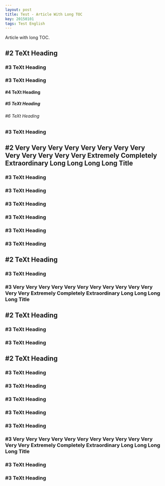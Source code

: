 ```yaml
---
layout: post
title: Test - Article With Long TOC
key: 20150101
tags: Test English
---
```


Article with long TOC.

<!--more-->

## #2 TeXt Heading

### #3 TeXt Heading

### #3 TeXt Heading

#### #4 TeXt Heading

##### #5 TeXt Heading

###### #6 TeXt Heading

### #3 TeXt Heading

## #2 Very Very Very Very Very Very Very Very Very Very Very Very Very Extremely Completely Extraordinary Long Long Long Long Title

### #3 TeXt Heading

### #3 TeXt Heading

### #3 TeXt Heading

### #3 TeXt Heading

### #3 TeXt Heading

### #3 TeXt Heading

## #2 TeXt Heading

### #3 TeXt Heading

### #3 Very Very Very Very Very Very Very Very Very Very Very Very Very Extremely Completely Extraordinary Long Long Long Long Title

## #2 TeXt Heading

### #3 TeXt Heading

### #3 TeXt Heading

## #2 TeXt Heading

### #3 TeXt Heading

### #3 TeXt Heading

### #3 TeXt Heading

### #3 TeXt Heading

### #3 TeXt Heading

### #3 Very Very Very Very Very Very Very Very Very Very Very Very Very Extremely Completely Extraordinary Long Long Long Long Title

### #3 TeXt Heading

### #3 TeXt Heading
